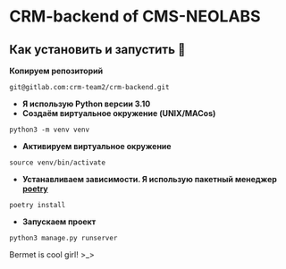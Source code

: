 # CRM-backend of CMS-NEOLABS

## Как установить и запустить 📢
__Копируем репозиторий__
```
git@gitlab.com:crm-team2/crm-backend.git
```
- __Я использую Python версии 3.10__
- __Создаём виртуальное окружение (UNIX/MACos)__
```
python3 -m venv venv
```
- __Активируем виртуальное окружение__
```
source venv/bin/activate
```
- __Устанавливаем зависимости. Я использую пакетный менеджер [poetry](https://python-poetry.org/)__
```
poetry install
```
- __Запускаем проект__
```
python3 manage.py runserver
```

Bermet is cool girl! >_>
